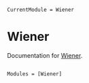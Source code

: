 ```@meta
CurrentModule = Wiener
```

# Wiener

Documentation for [Wiener](https://github.com/t-alfers/Wiener.jl).

```@index
```

```@autodocs
Modules = [Wiener]
```
